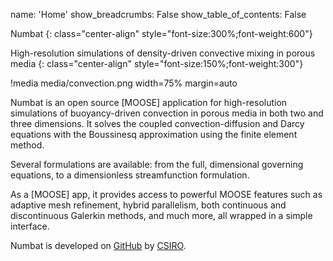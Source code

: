 name: 'Home'
show_breadcrumbs: False
show_table_of_contents: False

Numbat
{: class="center-align" style="font-size:300%;font-weight:600"}

High-resolution simulations of density-driven convective mixing in porous media
{: class="center-align" style="font-size:150%;font-weight:300"}

!media media/convection.png width=75% margin=auto

Numbat is an open source [MOOSE] application for high-resolution simulations of buoyancy-driven convection in porous media in both two and three dimensions. It solves the coupled convection-diffusion and Darcy equations with the Boussinesq approximation using the finite element method.

Several formulations are available: from the full, dimensional governing equations, to a dimensionless streamfunction formulation.

As a [MOOSE] app, it provides access to powerful MOOSE features such as adaptive mesh refinement, hybrid parallelism, both continuous and discontinuous Galerkin methods, and much more, all wrapped in a simple interface.

Numbat is developed on [GitHub](http://www.github.com/cpgr) by [CSIRO](http://www.csiro.au).  
